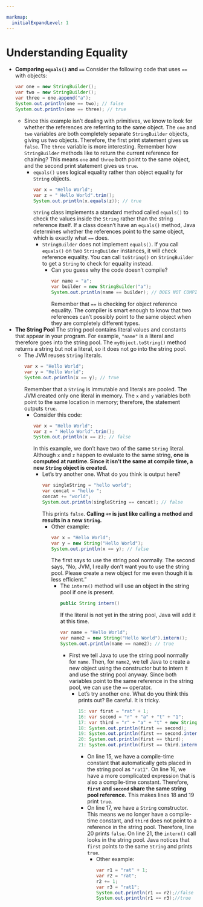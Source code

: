 ```yaml
---

markmap:
  initialExpandLevel: 1
---
```

# **Understanding Equality**
- **Comparing `equals()` and `==`**
Consider the following code that uses `==` with objects:
    ```java
    var one = new StringBuilder();
    var two = new StringBuilder();
    var three = one.append("a");
    System.out.println(one == two); // false
    System.out.println(one == three); // true
    ```
    - Since this example isn’t dealing with primitives, we know to
    look for whether the references are referring to the same
    object. The `one` and `two` variables are both completely
    separate `StringBuilder` objects, giving us two objects.
    Therefore, the first print statement gives us `false`. The `three`
    variable is more interesting. Remember how `StringBuilder`
    methods like to return the current reference for chaining?
    This means `one` and `three` both point to the same object, and
    the second print statement gives us `true`.
        - `equals()` uses logical equality rather than object equality 
        for `String` objects.
            ```java
            var x = "Hello World";
            var z = " Hello World".trim();
            System.out.println(x.equals(z)); // true
            ```
            `String` class implements a standard method called `equals()` 
            to check the values inside the `String` rather than the string
             reference itself. If a class doesn’t have an `equals()` method, 
             Java determines whether the references point to the same
            object, which is exactly what `==` does.
            -  `StringBuilder` does not implement `equals()`. If you call `equals()` 
            on two `StringBuilder` instances, it will check reference equality. 
            You can call `toString()` on `StringBuilder` to get a `String` to check
            for equality instead.
                - Can you guess why the code doesn’t compile?
                    ```java
                    var name = "a";
                    var builder = new StringBuilder("a");
                    System.out.println(name == builder); // DOES NOT COMPILE
                    ```
                    Remember that `==` is checking for object reference equality. The 
                    compiler is smart enough to know that two references can’t possibly
                     point to the same object when they are completely different types.
- **The String Pool**
The string pool contains literal values and constants that
appear in your program. For example, `"name"` is a literal and
therefore goes into the string pool. The `myObject.toString()`
method returns a string but not a literal, so it does not go
into the string pool.
    - The JVM reuses `String` literals.
        ```java
        var x = "Hello World";
        var y = "Hello World";
        System.out.println(x == y); // true
        ```
        Remember that a `String` is immutable and literals are
        pooled. The JVM created only one literal in memory. The `x`
        and `y` variables both point to the same location in memory;
        therefore, the statement outputs `true`.
        - Consider this code:
            ```java
            var x = "Hello World";
            var z = " Hello World".trim();
            System.out.println(x == z); // false
            ```
            In this example, we don’t have two of the same `String` literal. 
            Although `x` and `z` happen to evaluate to the same string, 
            **one is computed at runtime. Since it isn’t the same at
             compile time, a new `String` object is created.**
            - Let’s try another one. What do you think is output here?
                ```java
                var singleString = "hello world";
                var concat = "hello ";
                concat += "world";
                System.out.println(singleString == concat); // false
                ```
                This prints `false`. **Calling `+=` is just like calling a method and
                results in a new `String`.**
                - Other example:
                    ```java
                    var x = "Hello World";
                    var y = new String("Hello World");
                    System.out.println(x == y); // false
                    ```
                    The first says to use the string pool normally. The second
                    says, “No, JVM, I really don’t want you to use the string
                    pool. Please create a new object for me even though it is
                    less efficient.”
                    - The `intern()` method will use an object in the string pool
                     if one is present.
                        ```java
                        public String intern()
                        ```
                        If the literal is not yet in the string pool, Java will add it at
                        this time.
                        ```java
                        var name = "Hello World";
                        var name2 = new String("Hello World").intern();
                        System.out.println(name == name2); // true
                        ```
                        - First we tell Java to use the string pool normally for `name`.
                        Then, for `name2`, we tell Java to create a new object using the
                        constructor but to intern it and use the string pool anyway.
                        Since both variables point to the same reference in the string 
                        pool, we can use the `==` operator.
                            - Let’s try another one. What do you think this prints out? Be
                            careful. It is tricky.
                                ```java
                                15: var first = "rat" + 1;
                                16: var second = "r" + "a" + "t" + "1";
                                17: var third = "r" + "a" + "t" + new String("1");
                                18: System.out.println(first == second);
                                19: System.out.println(first == second.intern());
                                20: System.out.println(first == third);
                                21: System.out.println(first == third.intern());
                                ```
                                - On line 15, we have a compile-time constant that
                                automatically gets placed in the string pool as `"rat1"`. On
                                line 16, we have a more complicated expression that is also
                                a compile-time constant. Therefore, **`first` and `second` share
                                the same string pool reference.** This makes lines 18 and 19
                                print `true`.
                                - On line 17, we have a `String` constructor. This means we no
                                longer have a compile-time constant, and `third` does not
                                point to a reference in the string pool. Therefore, line 20
                                prints `false`. On line 21, the `intern()` call looks in the string
                                pool. Java notices that `first` points to the same `String` and
                                prints `true`.
                                    - Other example:
                                        ```java
                                        var r1 = "rat" + 1;
                                        var r2 = "rat";
                                        r2 += 1;
                                        var r3 = "rat1";
                                        System.out.println(r1 == r2);//false
                                        System.out.println(r1 == r3);//true
                                        ```